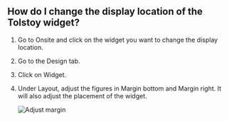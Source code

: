 ## How do I change the display location of the Tolstoy widget?

1. Go to Onsite and click on the widget you want to change the display location.

2. Go to the Design tab.  

3. Click on Widget. 

4. Under Layout, adjust the figures in Margin bottom and Margin right. It will also adjust the placement of the widget.

    ![Adjust margin](https://downloads.intercomcdn.com/i/o/849600997/be67218a24a78e2eaff5879c/54c92aac-9768-4a12-af4f-e9ce97cc5797)